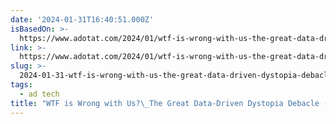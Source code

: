 ```yaml
---
date: '2024-01-31T16:40:51.000Z'
isBasedOn: >-
  https://www.adotat.com/2024/01/wtf-is-wrong-with-us-the-great-data-driven-dystopia-debacle/
link: >-
  https://www.adotat.com/2024/01/wtf-is-wrong-with-us-the-great-data-driven-dystopia-debacle/
slug: >-
  2024-01-31-wtf-is-wrong-with-us-the-great-data-driven-dystopia-debacle-adotat-with
tags:
  - ad tech
title: "WTF is Wrong with Us?\_The Great Data-Driven Dystopia Debacle - ADOTAT with "
---
```


